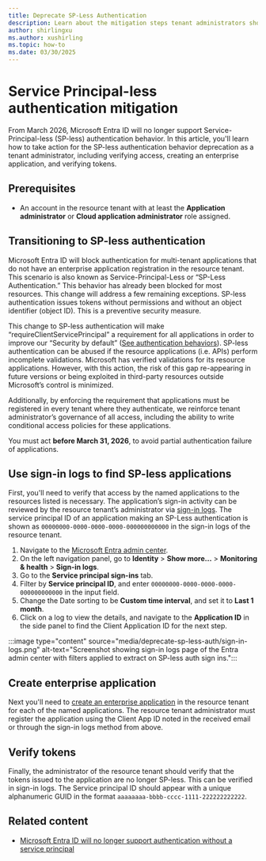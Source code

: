 ```yaml
---
title: Deprecate SP-Less Authentication
description: Learn about the mitigation steps tenant administrators should perform for SP-less authentication behavior deprecation.
author: shirlingxu
ms.author: xushirling
ms.topic: how-to
ms.date: 03/30/2025
---
```

# Service Principal-less authentication mitigation

From March 2026, Microsoft Entra ID will no longer support Service-Principal-less (SP-less) authentication behavior. In this article, you'll learn how to take action for the SP-less authentication behavior deprecation as a tenant administrator, including verifying access, creating an enterprise application, and verifying tokens.

## Prerequisites
- An account in the resource tenant with at least the **Application administrator** or **Cloud application administrator** role assigned. 

## Transitioning to SP-less authentication

Microsoft Entra ID will block authentication for multi-tenant applications that do not have an enterprise application registration in the resource tenant. This scenario is also known as Service-Principal-Less or “SP-Less Authentication.” This behavior has already been blocked for most resources. This change will address a few remaining exceptions. SP-less authentication issues tokens without permissions and without an object identifier (object ID). This is a preventive security measure. 

This change to SP-less authentication will make “requireClientServicePrincipal” a requirement for all applications in order to improve our “Security by default” ([See authentication behaviors](/graph/api/resources/authenticationbehaviors?view=graph-rest-beta&preserve-view=true)). SP-less authentication can be abused if the resource applications (i.e. APIs) perform incomplete validations.  Microsoft has verified validations for its resource applications. However, with this action, the risk of this gap re-appearing in future versions or being exploited in third-party resources outside Microsoft’s control is minimized. 

Additionally, by enforcing the requirement that applications must be registered in every tenant where they authenticate, we reinforce tenant administrator’s governance of all access, including the ability to write conditional access policies for these applications. 

You must act **before March 31, 2026**, to avoid partial authentication failure of applications. 

## Use sign-in logs to find SP-less applications

First, you'll need to verify that access by the named applications to the resources listed is necessary. The application’s sign-in activity can be reviewed by the resource tenant’s administrator via [sign-in logs](../identity/monitoring-health/concept-sign-ins). The service principal ID of an application making an SP-Less authentication is shown as `00000000-0000-0000-0000-000000000000` in the sign-in logs of the resource tenant.  

1. Navigate to the [Microsoft Entra admin center](https://entra.microsoft.com/#home).
2. On the left navigation panel, go to **Identity** > **Show more...** > **Monitoring & health** > **Sign-in logs**.
3. Go to the **Service principal sign-ins** tab.
4. Filter by **Service principal ID**, and enter `00000000-0000-0000-0000-000000000000` in the input field.
5. Change the Date sorting to be **Custom time interval**, and set it to **Last 1 month**.
6. Click on a log to view the details, and navigate to the **Application ID** in the side panel to find the Client Application ID for the next step.

:::image type="content" source="media/deprecate-sp-less-auth/sign-in-logs.png" alt-text="Screenshot showing sign-in logs page of the Entra admin center with filters applied to extract on SP-less auth sign ins.":::

## Create enterprise application

Next you'll need to [create an enterprise application](/entra/identity/enterprise-apps/create-service-principal-cross-tenant?pivots=msgraph-powershell) in the resource tenant for each of the named applications. The resource tenant administrator must register the application using the Client App ID noted in the received email or through the sign-in logs method from above.

## Verify tokens

Finally, the administrator of the resource tenant should verify that the tokens issued to the application are no longer SP-less. This can be verified in sign-in logs. The Service principal ID should appear with a unique alphanumeric GUID in the format `aaaaaaaa-bbbb-cccc-1111-222222222222`.

## Related content

* [Microsoft Entra ID will no longer support authentication without a service principal](https://aka.ms/splessauthblog)
